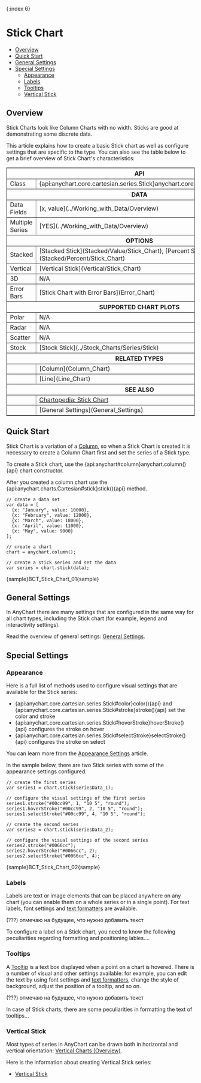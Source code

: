 {:index 6}
# Stick Chart

* [Overview](#overview)
* [Quick Start](#quick_start)
* [General Settings](#general_settings)
* [Special Settings](#special_settings)
  * [Appearance](#appearance)
  * [Labels](#labels)
  * [Tooltips](#tooltips)
  * [Vertical Stick](#vertical_stick)

## Overview

Stick Charts look like Column Charts with no width. Sticks are good at demonstrating some discrete data.

This article explains how to create a basic Stick chart as well as configure settings that are specific to the type. You can also see the table below to get a brief overview of Stick Chart's characteristics:

<table border="1" class="seriesTABLE">
<tr><th colspan=2>API</th></tr>
<tr><td>Class</td><td>{api:anychart.core.cartesian.series.Stick}anychart.core.cartesian.series.Stick{api}</td></tr>
<tr><th colspan=2>DATA</th></tr>
<tr><td>Data Fields</td><td>[x, value](../Working_with_Data/Overview)</td></tr>
<tr><td>Multiple Series</td><td>[YES](../Working_with_Data/Overview)</td></tr>
<tr><th colspan=2>OPTIONS</th></tr>
<tr><td>Stacked</td><td>[Stacked Stick](Stacked/Value/Stick_Chart), [Percent Stacked Stick](Stacked/Percent/Stick_Chart)</td></tr>
<tr><td>Vertical</td><td>[Vertical Stick](Vertical/Stick_Chart)</td></tr>
<tr><td>3D</td><td>N/A</td></tr>
<tr><td>Error Bars</td><td>[Stick Chart with Error Bars](Error_Chart)</td></tr>
<tr><th colspan=2>SUPPORTED CHART PLOTS</th></tr>
<tr><td>Polar</td><td>N/A</td></tr>
<tr><td>Radar</td><td>N/A</td></tr>
<tr><td>Scatter</td><td>N/A</td></tr>
<tr><td>Stock</td><td>[Stock Stick](../Stock_Charts/Series/Stick)</td></tr>
<tr><th colspan=2>RELATED TYPES</th></tr>
<tr><td></td><td>[Column](Column_Chart)</td></tr>
<tr><td></td><td>[Line](Line_Chart)</td></tr>
<tr><th colspan=2>SEE ALSO</th></tr>
<tr><td></td><td><a href="http://www.anychart.com/chartopedia/chart-types/stick-chart/" target="_blank">Chartopedia: Stick Chart</a></td></tr>
<tr><td></td><td>[General Settings](General_Settings)</td></tr>
</table>

## Quick Start

Stick Chart is a variation of a [Column](Column_Chart), so when a Stick Chart is created it is necessary to create a Column Chart first and set the series of a Stick type.

To create a Stick chart, use the {api:anychart#column}anychart.column(){api} chart constructor. 

After you created a column chart use the {api:anychart.charts.Cartesian#stick}stick(){api} method.

```
// create a data set
var data = [
  {x: "January", value: 10000},
  {x: "February", value: 12000},
  {x: "March", value: 18000},
  {x: "April", value: 11000},
  {x: "May", value: 9000}
];

// create a chart
chart = anychart.column();

// create a stick series and set the data
var series = chart.stick(data);
```

{sample}BCT\_Stick\_Chart\_01{sample}

## General Settings

In AnyChart there are many settings that are configured in the same way for all chart types, including the Stick chart (for example, legend and interactivity settings).

Read the overview of general settings: [General Settings](General_Settings).

## Special Settings

### Appearance

Here is a full list of methods used to configure visual settings that are available for the Stick series:

* {api:anychart.core.cartesian.series.Stick#color}color(){api} and {api:anychart.core.cartesian.series.Stick#stroke}stroke(){api} set the color and stroke
* {api:anychart.core.cartesian.series.Stick#hoverStroke}hoverStroke(){api} configures the stroke on hover
* {api:anychart.core.cartesian.series.Stick#selectStroke}selectStroke(){api} configures the stroke on select

You can learn more from the [Appearance Settings](../Appearance_Settings) article.

In the sample below, there are two Stick series with some of the appearance settings configured:

```
// create the first series
var series1 = chart.stick(seriesData_1);

// configure the visual settings of the first series
series1.stroke("#00cc99", 1, "10 5", "round");
series1.hoverStroke("#00cc99", 2, "10 5", "round");
series1.selectStroke("#00cc99", 4, "10 5", "round");

// create the second series
var series2 = chart.stick(seriesData_2);

// configure the visual settings of the second series
series2.stroke("#0066cc");
series2.hoverStroke("#0066cc", 2);
series2.selectStroke("#0066cc", 4);
```

{sample}BCT\_Stick\_Chart\_02{sample}

### Labels

Labels are text or image elements that can be placed anywhere on any chart (you can enable them on a whole series or in a single point). For text labels, font settings and [text formatters](../Common_Settings/Text_Formatters) are available.

(???) отмечаю на будущее, что нужно добавить текст

To configure a label on a Stick chart, you need to know the following peculiarities regarding formatting and positioning lables.... 

### Tooltips

A [Tooltip](../Common_Settings/Tooltip) is a text box displayed when a point on a chart is hovered. There is a number of visual and other settings available: for example, you can edit the text by using font settings and [text formatters](../Common_Settings/Text_Formatters), change the style of background, adjust the position of a tooltip, and so on.

(???) отмечаю на будущее, что нужно добавить текст

In case of Stick charts, there are some peculiarities in formatting the text of tooltips...

### Vertical Stick

Most types of series in AnyChart can be drawn both in horizontal and vertical orientation: [Vertical Charts (Overview)](Vertical/Overview).

Here is the information about creating Vertical Stick series:

* [Vertical Stick](Vertical/Stick_Chart)